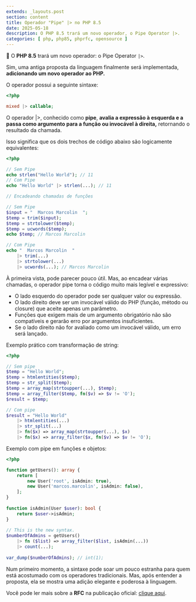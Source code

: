 ```yaml
---
extends: _layouts.post
section: content
title: Operador "Pipe" |> no PHP 8.5
date: 2025-05-18
description: O PHP 8.5 trará um novo operador, o Pipe Operator |>.
categories: [ php, php85, phprfc, opensource ]
---
```


🐘 O **PHP 8.5** trará um novo operador: o Pipe Operator `|>`.

Sim, uma antiga proposta da linguagem finalmente será implementada, **adicionando um novo operador ao PHP.**

O operador possui a seguinte sintaxe:

```php
<?php

mixed |> callable;
```

O operador |>, conhecido como **pipe**, **avalia a expressão à esquerda e a passa como argumento para a função ou
invocável à direita,** retornando o resultado da chamada.

Isso significa que os dois trechos de código abaixo são logicamente equivalentes:

```php
<?php

// Sem Pipe
echo strlen("Hello World"); // 11
// Com Pipe
echo "Hello World" |> strlen(...); // 11

// Encadeando chamadas de funções

// Sem Pipe
$input = "  Marcos Marcolin  ";
$temp = trim($input);
$temp = strtolower($temp);
$temp = ucwords($temp);
echo $temp; // Marcos Marcolin

// Com Pipe
echo "  Marcos Marcolin  "
    |> trim(...)
    |> strtolower(...)
    |> ucwords(...); // Marcos Marcolin
```

À primeira vista, pode parecer pouco útil. Mas, ao encadear várias chamadas, o operador pipe torna o código muito mais
legível e expressivo:

* O lado esquerdo do operador pode ser qualquer valor ou expressão.
* O lado direito deve ser um invocável válido do PHP (função, método ou closure) que aceite apenas um parâmetro.
* Funções que exigem mais de um argumento obrigatório não são compatíveis e gerarão erro por argumentos insuficientes.
* Se o lado direito não for avaliado como um invocável válido, um erro será lançado.

Exemplo prático com transformação de string:

```php
<?php

// Sem pipe
$temp = "Hello World";
$temp = htmlentities($temp);
$temp = str_split($temp);
$temp = array_map(strtoupper(...), $temp);
$temp = array_filter($temp, fn($v) => $v != 'O');
$result = $temp;

// Com pipe
$result = "Hello World"
    |> htmlentities(...)
    |> str_split(...)
    |> fn($x) => array_map(strtoupper(...), $x)
    |> fn($x) => array_filter($x, fn($v) => $v != 'O');
```

Exemplo com pipe em funções e objetos:

```php
<?php

function getUsers(): array {
    return [
        new User('root', isAdmin: true),
        new User('marcos.marcolin', isAdmin: false),
    ];
}
 
function isAdmin(User $user): bool {
    return $user->isAdmin;
}
 
// This is the new syntax.
$numberOfAdmins = getUsers()
    |> fn ($list) => array_filter($list, isAdmin(...)) 
    |> count(...);
 
var_dump($numberOfAdmins); // int(1);
```

Num primeiro momento, a sintaxe pode soar um pouco estranha para quem está acostumado com os operadores tradicionais.
Mas, após entender a proposta, ela se mostra uma adição elegante e poderosa à linguagem.

Você pode ler mais sobre a **RFC** na publicação oficial: [clique aqui](https://wiki.php.net/rfc/pipe-operator-v3).